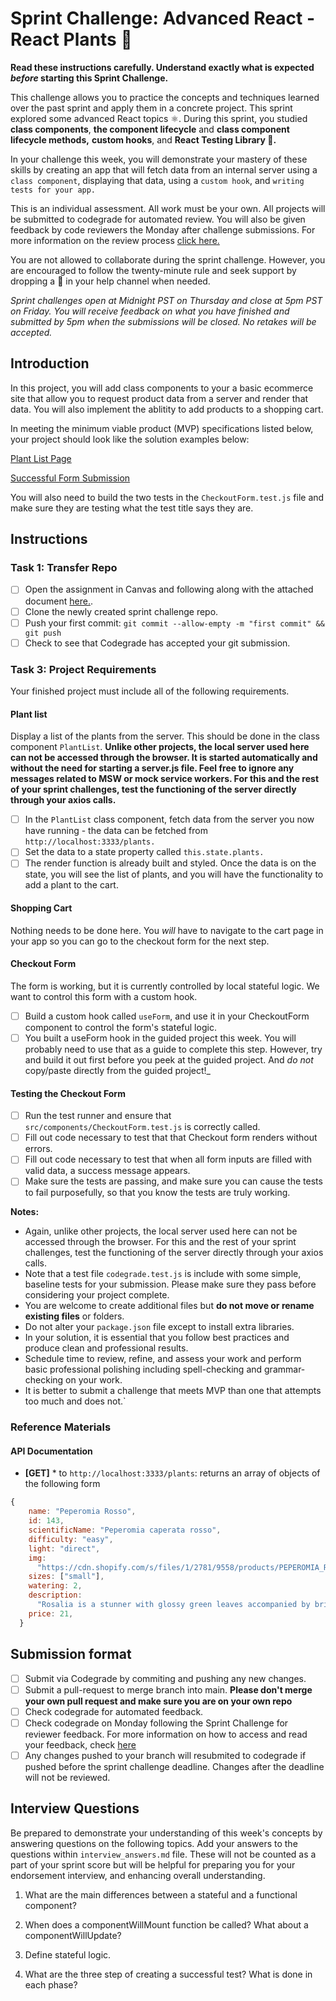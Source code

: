 # Sprint Challenge: Advanced React - React Plants 🌿

**Read these instructions carefully. Understand exactly what is expected _before_ starting this Sprint Challenge.**

This challenge allows you to practice the concepts and techniques learned over the past sprint and apply them in a concrete project. This sprint explored some advanced React topics ⚛️. During this sprint, you studied **class components**, **the component lifecycle** and **class component lifecycle methods,** **custom hooks**, and **React Testing Library 🐙.** 

In your challenge this week, you will demonstrate your mastery of these skills by creating an app that will fetch data from an internal server using a `class component`, displaying that data, using a `custom hook`, and `writing tests for your app.`

This is an individual assessment. All work must be your own. All projects will be submitted to codegrade for automated review. You will also be given feedback by code reviewers the Monday after challenge submissions. For more information on the review process [click here.](https://www.notion.so/lambdaschool/How-to-View-Feedback-in-CodeGrade-c5147cee220c4044a25de28bcb6bb54a)

You are not allowed to collaborate during the sprint challenge. However, you are encouraged to follow the twenty-minute rule and seek support by dropping a :wave: in your help channel when needed.

_Sprint challenges open at Midnight PST on Thursday and close at 5pm PST on Friday. You will receive feedback on what you have finished and submitted by 5pm when the submissions will be closed. No retakes will be accepted._

## Introduction

In this project, you will add class components to your a basic ecommerce site that allow you to request product data from a server and render that data. You will also implement the ablitity to add products to a shopping cart.

In meeting the minimum viable product (MVP) specifications listed below, your project should look like the solution examples below:

[Plant List Page](https://tk-assets.lambdaschool.com/88008802-846c-46bb-8cf8-11ace219e2bf_ScreenShot2020-04-30at12.39.22PM.png)

[Successful Form Submission](https://tk-assets.lambdaschool.com/90ebefd4-ee0f-4b1c-884c-1336ce87441d_ScreenShot2020-04-30at12.40.56PM.png)

You will also need to build the two tests in the `CheckoutForm.test.js` file and make sure they are testing what the test title says they are.

## Instructions

### Task 1: Transfer Repo
* [ ] Open the assignment in Canvas and following along with the attached document [here.](https://www.notion.so/lambdaschool/Codegrade-Project-Distribution-A-Learner-Guide-459821516bfd474fa25590b3070eed3a).
* [ ] Clone the newly created sprint challenge repo.
* [ ] Push your first commit: `git commit --allow-empty -m "first commit" && git push`
* [ ] Check to see that Codegrade has accepted your git submission.

### Task 3: Project Requirements
 Your finished project must include all of the following requirements.

#### Plant list

  Display a list of the plants from the server. This should be done in the class component `PlantList`. **Unlike other projects, the local server used here can not be accessed through the browser. It is started automatically and without the need for starting a server.js file. Feel free to ignore any messages related to MSW or mock service workers. For this and the rest of your sprint challenges, test the functioning of the server directly through your axios calls.**

* [ ] In the `PlantList` class component, fetch data from the server you now have running - the data can be fetched from `http://localhost:3333/plants.`
* [ ] Set the data to a state property called `this.state.plants.`
* [ ] The render function is already built and styled. Once the data is on the state, you will see the list of plants, and you will have the functionality to add a plant to the cart.

#### Shopping Cart

  Nothing needs to be done here. You _will_ have to navigate to the cart page in your app so you can go to the checkout form for the next step.

#### Checkout Form

  The form is working, but it is currently controlled by local stateful logic. We want to control this form with a custom hook.

* [ ] Build a custom hook called `useForm`, and use it in your CheckoutForm component to control the form's stateful logic.
* [ ] You built a useForm hook in the guided project this week. You will probably need to use that as a guide to complete this step. However, try and build it out first before you peek at the guided project. And *do not* copy/paste directly from the guided project!_

#### Testing the Checkout Form
* [ ] Run the test runner and ensure that `src/components/CheckoutForm.test.js` is correctly called.
* [ ] Fill out code necessary to test that that Checkout form renders without errors.
* [ ] Fill out code necessary to test that when all form inputs are filled with valid data, a success message appears.
* [ ] Make sure the tests are passing, and make sure you can cause the tests to fail purposefully, so that you know the tests are truly working.

**Notes:**
* Again, unlike other projects, the local server used here can not be accessed through the browser. For this and the rest of your sprint challenges, test the functioning of the server directly through your axios calls.
* Note that a test file `codegrade.test.js` is include with some simple, baseline tests for your submission. Please make sure they pass before considering your project complete.
* You are welcome to create additional files but **do not move or rename existing files** or folders.
* Do not alter your `package.json` file except to install extra libraries.
* In your solution, it is essential that you follow best practices and produce clean and professional results.
* Schedule time to review, refine, and assess your work and perform basic professional polishing including spell-checking and grammar-checking on your work.
* It is better to submit a challenge that meets MVP than one that attempts too much and does not.`

### Reference Materials

#### API Documentation
* **[GET]** * to `http://localhost:3333/plants`: returns an array of objects of the following form
```js
{
    name: "Peperomia Rosso",
    id: 143,
    scientificName: "Peperomia caperata rosso",
    difficulty: "easy",
    light: "direct",
    img:
      "https://cdn.shopify.com/s/files/1/2781/9558/products/PEPEROMIA_ROSSO-1_800x.png?v=1587156590",
    sizes: ["small"],
    watering: 2,
    description:
      "Rosalia is a stunner with glossy green leaves accompanied by bright red undersides. Her oval shaped leaves are deeply grooved, adding depth to her figure. Flower spikes will appear with bright light, adding even more character to this absolute beaut.",
    price: 21,
  }
```

## Submission format

* [ ] Submit via Codegrade by commiting and pushing any new changes.
* [ ] Submit a pull-request to merge <firstName-lastName> branch into main. **Please don't merge your own pull request and make sure you are on your own repo**
* [ ] Check codegrade for automated feedback.
* [ ] Check codegrade on Monday following the Sprint Challenge for reviewer feedback. For more information on how to access and read your feedback, check [here]()
* [ ] Any changes pushed to your <firstName-lastName> branch will resubmited to codegrade if pushed before the sprint challenge deadline. Changes after the deadline will not be reviewed.

## Interview Questions

Be prepared to demonstrate your understanding of this week's concepts by answering questions on the following topics. Add your answers to the questions within `interview_answers.md` file. These will not be counted as a part of your sprint score but will be helpful for preparing you for your endorsement interview, and enhancing overall understanding.

1. What are the main differences between a stateful and a functional component?

2. When does a componentWillMount function be called? What about a componentWillUpdate?

3. Define stateful logic.

4. What are the three step of creating a successful test? What is done in each phase?
